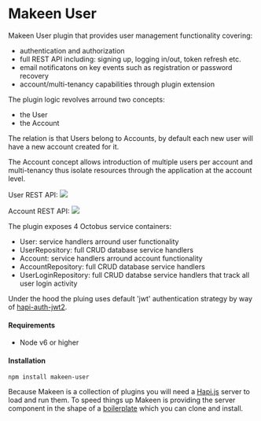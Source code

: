 Makeen User
===========

Makeen User plugin that provides user management functionality covering:
- authentication and authorization
- full REST API including: signing up, logging in/out, token refresh etc.
- email notificatons on key events such as registration or password recovery
- account/multi-tenancy capabilities through plugin extension

The plugin logic revolves arround two concepts:
- the User
- the Account

The relation is that Users belong to Accounts, by default each new user will have a new account created for it.

The Account concept allows introduction of multiple users per account and multi-tenancy thus isolate resources through the application at the account level.

User REST API:
![](assets/user_endpoints.png)

Account REST API:
![](assets/account_endpoints.png)


The plugin exposes 4 Octobus service containers:
- User: service handlers arround user functionality
- UserRepository: full CRUD database service handlers
- Account: service handlers arround account functionality
- AccountRepository: full CRUD database service handlers
- UserLoginRepository: full CRUD databse service handlers that track all user login activity

Under the hood the pluing uses default 'jwt' authentication strategy by way of [hapi-auth-jwt2](https://www.npmjs.com/package/hapi-auth-jwt2).
#### Requirements
- Node v6 or higher

#### Installation
`npm install makeen-user`


Because Makeen is a collection of plugins you will need a [Hapi.js](https://hapijs.com/) server to load and run them. To speed things up Makeen is providing the server component in the shape of a [boilerplate](https://github.com/makeen-project/boilerplate) which you can clone and install.